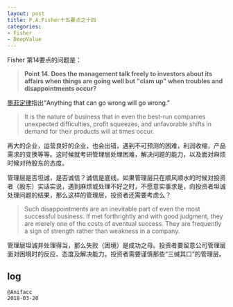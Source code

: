 ```yaml
---
layout: post
title: P.A.Fisher十五要点之十四
categories:
- Fisher
- DeepValue
---
```

Fisher 第14要点的问题是：

> **Point 14. Does the management talk freely to investors about its affairs when things are going well but "clam up" when troubles and disappointments occur?**

[墨菲定律](https://zh.wikipedia.org/wiki/%E6%91%A9%E8%8F%B2%E5%AE%9A%E7%90%86)指出“Anything that can go wrong will go wrong.” 

> It is the nature of business that in even the best-run companies unexpected difficulties, profit squeezes, and unfavorable shifts in demand for their products will at times occur.

再大的企业，运营良好的企业，也会出错，遇到不可预测的困难，利润收缩，产品需求的变换等等。这时候就考研管理层处理困难，解决问题的能力，以及面对麻烦时候对待股东的态度。

管理层是否坦诚，是否诚信？诚信是底线。如果管理层只在顺风顺水的时候对投资者（股东）实话实说，遇到麻烦或处理不好之时，不愿意实事求是，向投资者坦诚处理问题的结果，那么这样的管理层，投资者还需要考虑么？

> Such disappointments are an inevitable part of even the most successful business. If met forthrightly and with good judgment, they are merely one of the costs of eventual success. They are frequently a sign of strength rather than weakness in a company.

管理层坦诚并处理得当，那么失败（困境）是成功之母。投资者要留意公司管理层面对困境时的反应、态度及解决能力。投资者需要谨慎那些“三缄其口”的管理层。

## log

```
@Anifacc
2018-03-20
```